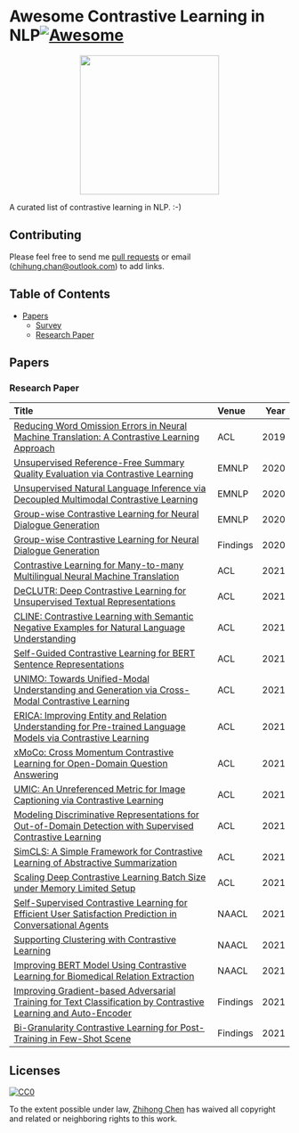 # Awesome Contrastive Learning in NLP[![Awesome](https://awesome.re/badge.svg)](https://awesome.re)

<p align="center">
  <img width="250" src="https://camo.githubusercontent.com/1131548cf666e1150ebd2a52f44776d539f06324/68747470733a2f2f63646e2e7261776769742e636f6d2f73696e647265736f726875732f617765736f6d652f6d61737465722f6d656469612f6c6f676f2e737667" "Awesome!">
</p>

A curated list of contrastive learning in NLP. :-)

## Contributing
Please feel free to send me [pull requests](https://github.com/zhjohnchan/awesome-contrastive-learning-in-nlp/pulls) or email (chihung.chan@outlook.com) to add links.

## Table of Contents
- [Papers](#papers)
  - [Survey](#survey)
  - [Research Paper](#research-paper)

## Papers
### Research Paper
| Title                                                                                                                                                                | Venue    |   Year |
|:---------------------------------------------------------------------------------------------------------------------------------------------------------------------|:---------|-------:|
| [Reducing Word Omission Errors in Neural Machine Translation: A Contrastive Learning Approach](https://aclanthology.org/P19-1623.pdf)                                | ACL      |   2019 |
| [Unsupervised Reference-Free Summary Quality Evaluation via Contrastive Learning](https://aclanthology.org/2020.emnlp-main.294.pdf)                                  | EMNLP    |   2020 |
| [Unsupervised Natural Language Inference via Decoupled Multimodal Contrastive Learning](https://aclanthology.org/2020.emnlp-main.444.pdf)                            | EMNLP    |   2020 |
| [Group-wise Contrastive Learning for Neural Dialogue Generation](https://aclanthology.org/2020.findings-emnlp.70.pdf)                                                | EMNLP    |   2020 |
| [Group-wise Contrastive Learning for Neural Dialogue Generation](https://aclanthology.org/2020.findings-emnlp.70.pdf)                                                | Findings |   2020 |
| [Contrastive Learning for Many-to-many Multilingual Neural Machine Translation](https://aclanthology.org/2021.acl-long.21.pdf)                                       | ACL      |   2021 |
| [DeCLUTR: Deep Contrastive Learning for Unsupervised Textual Representations](https://aclanthology.org/2021.acl-long.72.pdf)                                         | ACL      |   2021 |
| [CLINE: Contrastive Learning with Semantic Negative Examples for Natural Language Understanding](https://aclanthology.org/2021.acl-long.181.pdf)                     | ACL      |   2021 |
| [Self-Guided Contrastive Learning for BERT Sentence Representations](https://aclanthology.org/2021.acl-long.197.pdf)                                                 | ACL      |   2021 |
| [UNIMO: Towards Unified-Modal Understanding and Generation via Cross-Modal Contrastive Learning](https://aclanthology.org/2021.acl-long.202.pdf)                     | ACL      |   2021 |
| [ERICA: Improving Entity and Relation Understanding for Pre-trained Language Models via Contrastive Learning](https://aclanthology.org/2021.acl-long.260.pdf)        | ACL      |   2021 |
| [xMoCo: Cross Momentum Contrastive Learning for Open-Domain Question Answering](https://aclanthology.org/2021.acl-long.477.pdf)                                      | ACL      |   2021 |
| [UMIC: An Unreferenced Metric for Image Captioning via Contrastive Learning](https://aclanthology.org/2021.acl-short.29.pdf)                                         | ACL      |   2021 |
| [Modeling Discriminative Representations for Out-of-Domain Detection with Supervised Contrastive Learning](https://aclanthology.org/2021.acl-short.110.pdf)          | ACL      |   2021 |
| [SimCLS: A Simple Framework for Contrastive Learning of Abstractive Summarization](https://aclanthology.org/2021.acl-short.135.pdf)                                  | ACL      |   2021 |
| [Scaling Deep Contrastive Learning Batch Size under Memory Limited Setup](https://aclanthology.org/2021.repl4nlp-1.31.pdf)                                           | ACL      |   2021 |
| [Self-Supervised Contrastive Learning for Efficient User Satisfaction Prediction in Conversational Agents](https://aclanthology.org/2021.naacl-main.319.pdf)         | NAACL    |   2021 |
| [Supporting Clustering with Contrastive Learning](https://aclanthology.org/2021.naacl-main.427.pdf)                                                                  | NAACL    |   2021 |
| [Improving BERT Model Using Contrastive Learning for Biomedical Relation Extraction](https://aclanthology.org/2021.bionlp-1.1.pdf)                                   | NAACL    |   2021 |
| [Improving Gradient-based Adversarial Training for Text Classification by Contrastive Learning and Auto-Encoder](https://aclanthology.org/2021.findings-acl.148.pdf) | Findings |   2021 |
| [Bi-Granularity Contrastive Learning for Post-Training in Few-Shot Scene](https://aclanthology.org/2021.findings-acl.151.pdf)                                        | Findings |   2021 |

## Licenses

[![CC0](http://i.creativecommons.org/p/zero/1.0/88x31.png)](http://creativecommons.org/publicdomain/zero/1.0/)

To the extent possible under law, [Zhihong Chen](https://github.com/zhjohnchan) has waived all copyright and related or neighboring rights to this work.
